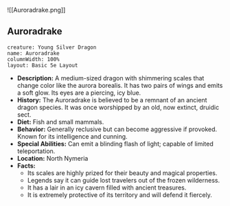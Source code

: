 ![[Auroradrake.png]]

## Auroradrake

```statblock
creature: Young Silver Dragon
name: Auroradrake
columnWidth: 100%
layout: Basic 5e Layout
```

- **Description:** A medium-sized dragon with shimmering scales that change color like the aurora borealis. It has two pairs of wings and emits a soft glow. Its eyes are a piercing, icy blue.
- **History:** The Auroradrake is believed to be a remnant of an ancient dragon species. It was once worshipped by an old, now extinct, druidic sect.
- **Diet:** Fish and small mammals.
- **Behavior:** Generally reclusive but can become aggressive if provoked. Known for its intelligence and cunning.
- **Special Abilities:** Can emit a blinding flash of light; capable of limited teleportation.
- **Location:** North Nymeria
- **Facts:**
    - Its scales are highly prized for their beauty and magical properties.
    - Legends say it can guide lost travelers out of the frozen wilderness.
    - It has a lair in an icy cavern filled with ancient treasures.
    - It is extremely protective of its territory and will defend it fiercely.



